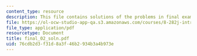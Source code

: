 ```yaml
---
content_type: resource
description: This file contains solutions of the problems in final exam 2.
file: https://ol-ocw-studio-app-qa.s3.amazonaws.com/courses/8-282j-introduction-to-astronomy-spring-2006/76cdb2d3f31d8a3f46b2934b3a4b973e_final_02_soln.pdf
file_type: application/pdf
resourcetype: Document
title: final_02_soln.pdf
uid: 76cdb2d3-f31d-8a3f-46b2-934b3a4b973e
---
```

